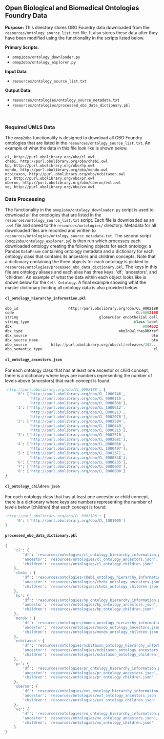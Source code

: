 
## Open Biological and Biomedical Ontologies Foundry Data  

**Purpose:** This directory stores OBO Foundry data downloaded from the `resources/ontology_source_list.txt` file. It
also stores these data after they have been modified using the functionality in the scripts listed below.

**Primary Scripts:**  
- `omop2obo/ontology_downloader.py`  
- `omop2obo/ontology_explorer.py`

**Input Data**  
- `resources/ontology_source_list.txt`

**Output Data:**  
- `resources/ontologies/ontology_source_metadata.txt`
- `resources/ontologies/processed_obo_data_dictionary.pkl`

 
<br>

### Required UMLS Data  
The `omop2obo` functionality is designed to download all OBO Foundry ontologies that are listed in the
`resources/ontology_source_list.txt`. An example of what the data in this file look like is shown below.

```text
cl, http://purl.obolibrary.org/obo/cl.owl
chebi, http://purl.obolibrary.org/obo/chebi.owl
hp, http://purl.obolibrary.org/obo/hp.owl
mondo, http://purl.obolibrary.org/obo/mondo.owl
ncbitaxon, http://purl.obolibrary.org/obo/ncbitaxon.owl
pr, http://purl.obolibrary.org/obo/pr.owl
uberon, http://purl.obolibrary.org/obo/uberon/ext.owl
vo, http://purl.obolibrary.org/obo/vo.owl
```


### Data Processing  
The functionality in the `omop2obo/ontology_downloader.py` script is used to download all the ontologies that are
listed in the `resources/ontology_source_list.txt` script. Each file is downloaded as an `.owl` file and saved to the
`resources/ontologies/` directory. Metadata for all downloaded files are recorded and written to 
`resources/ontologies/ontology_source_metadata.txt`. The second script (`omop2obo/ontology_explorer.py`) is then run
which processes each downloaded ontology creating the following objects for each ontology: a Pandas `DataFrame`
containing ontology metadata and a dictionary for each ontology class that contains its ancestors and children concepts.
Note that a dictionary containing the three objects for each ontology is pickled to `resources/ontologies/processed_obo_data_dictionary.pkl`.
The keys in this file are ontology aliases and each alias has three keys: 'df', 'ancestors', and 'children'. An example
of what the data within each object looks like is shown below for the `Cell Ontology`. A final example showing what the
master dictionary holding all ontology data is also provided below.

#### `cl_ontology_hierarchy_information.pkl`  
```python
obo_id                       http://purl.obolibrary.org/obo/CL_0002188
code                                                        CL:0002188
string                                     glomerular endothelial cell
string_type                                                class label
dbx                                                            0004632
dbx_type                                            oboInOwl:hasDbXref
dbx_source                                                         bto
dbx_source_name                                                    bto
obo_source           http://purl.obolibrary.org/obo/cl/releases/202...
obo_semantic_type                                                   cl
```

#### `cl_ontology_ancestors.json`  
For each ontology class that has at least one ancestor or child concept, there is a dictionary where keys are numbers
representing the number of levels above (ancestors) that each concept is found.

```python
'http://purl.obolibrary.org/obo/CL_0002188': {
     '0': ['http://purl.obolibrary.org/obo/CL_1000746',
           'http://purl.obolibrary.org/obo/CL_0000115',
           'http://purl.obolibrary.org/obo/CL_0000666'],
     '1': ['http://purl.obolibrary.org/obo/CL_1000612',
           'http://purl.obolibrary.org/obo/CL_0000213',
           'http://purl.obolibrary.org/obo/CL_0002078'],
     '2': ['http://purl.obolibrary.org/obo/CL_0002584',
           'http://purl.obolibrary.org/obo/CL_1000449',
           'http://purl.obolibrary.org/obo/CL_0000215'],
     '3': ['http://purl.obolibrary.org/obo/CL_0002518',
           'http://purl.obolibrary.org/obo/CL_0002681'],
     '4': ['http://purl.obolibrary.org/obo/CL_0000066',
           'http://purl.obolibrary.org/obo/CL_1000497'],
     '5': ['http://purl.obolibrary.org/obo/CL_0002371',
           'http://purl.obolibrary.org/obo/CL_0000548'],
     '6': ['http://purl.obolibrary.org/obo/CL_0000255'],
     '7': ['http://purl.obolibrary.org/obo/CL_0000003'],
     '8': ['http://purl.obolibrary.org/obo/CL_0000000']
}
```

#### `cl_ontology_children.json`  
For each ontology class that has at least one ancestor or child concept, there is a dictionary where keys are numbers
representing the number of levels below (children) that each concept is found.

```python
'http://purl.obolibrary.org/obo/CL_0002188': {
     '0': ['http://purl.obolibrary.org/obo/CL_1001005']
}
```

#### `processed_obo_data_dictionary.pkl`  
```python
{
    'cl': {
        'df': 'resources/ontologies/cl_ontology_hierarchy_information.pkl',
        'ancestor': 'resources/ontologies/cl_ontology_ancestors.json',
        'children': 'resources/ontologies/cl_ontology_children.json'
    },
    'chebi': {
        'df': 'resources/ontologies/chebi_ontology_hierarchy_information.pkl',
        'ancestor': 'resources/ontologies/chebi_ontology_ancestors.json',
        'children': 'resources/ontologies/chebi_ontology_children.json'
    },
    'hp': {
        'df': 'resources/ontologies/hp_ontology_hierarchy_information.pkl',
        'ancestor': 'resources/ontologies/hp_ontology_ancestors.json',
        'children': 'resources/ontologies/hp_ontology_children.json'
    },
    'mondo': {
        'df': 'resources/ontologies/mondo_ontology_hierarchy_information.pkl',
        'ancestor': 'resources/ontologies/mondo_ontology_ancestors.json',
        'children': 'resources/ontologies/mondo_ontology_children.json'
    },
    'ncbitaxon': {
        'df': 'resources/ontologies/ncbitaxon_ontology_hierarchy_information.pkl',
        'ancestor': 'resources/ontologies/ncbitaxon_ontology_ancestors.json',
        'children': 'resources/ontologies/ncbitaxon_ontology_children.json'
    },
    'pr': {
        'df': 'resources/ontologies/pr_ontology_hierarchy_information.pkl',
        'ancestor': 'resources/ontologies/pr_ontology_ancestors.json',
        'children': 'resources/ontologies/pr_ontology_children.json'
    },
    'uberon': {
        'df': 'resources/ontologies/ext_ontology_hierarchy_information.pkl',
        'ancestor': 'resources/ontologies/ext_ontology_ancestors.json',
        'children': 'resources/ontologies/ext_ontology_children.json'
    },
    'vo': {
        'df': 'resources/ontologies/vo_ontology_hierarchy_information.pkl',
        'ancestor': 'resources/ontologies/vo_ontology_ancestors.json',
        'children': 'resources/ontologies/vo_ontology_children.json'
    }
}
```